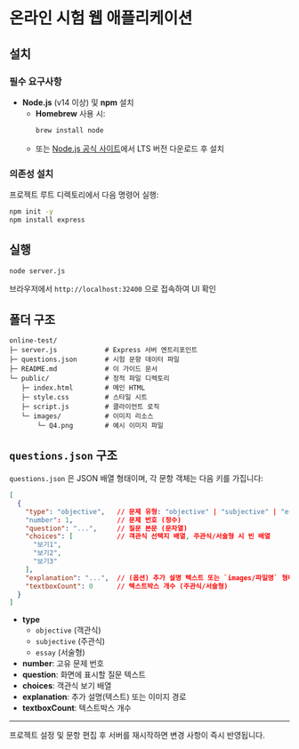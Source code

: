 # 온라인 시험 웹 애플리케이션

## 설치

### 필수 요구사항
- **Node.js** (v14 이상) 및 **npm** 설치  
  - **Homebrew** 사용 시:
    ```bash
    brew install node
    ```
  - 또는 [Node.js 공식 사이트](https://nodejs.org/)에서 LTS 버전 다운로드 후 설치

### 의존성 설치
프로젝트 루트 디렉토리에서 다음 명령어 실행:
```bash
npm init -y
npm install express
```

## 실행
```bash
node server.js
```
브라우저에서 `http://localhost:32400` 으로 접속하여 UI 확인

## 폴더 구조
```plaintext
online-test/
├─ server.js            # Express 서버 엔트리포인트
├─ questions.json       # 시험 문항 데이터 파일
├─ README.md            # 이 가이드 문서
└─ public/              # 정적 파일 디렉토리
   ├─ index.html        # 메인 HTML
   ├─ style.css         # 스타일 시트
   ├─ script.js         # 클라이언트 로직
   └─ images/           # 이미지 리소스
       └─ Q4.png        # 예시 이미지 파일
```

## `questions.json` 구조

`questions.json` 은 JSON 배열 형태이며, 각 문항 객체는 다음 키를 가집니다:

```json
[
  {
    "type": "objective",   // 문제 유형: "objective" | "subjective" | "essay"
    "number": 1,           // 문제 번호 (정수)
    "question": "...",     // 질문 본문 (문자열)
    "choices": [           // 객관식 선택지 배열, 주관식/서술형 시 빈 배열
      "보기1",
      "보기2",
      "보기3"
    ],
    "explanation": "...",  // (옵션) 추가 설명 텍스트 또는 `images/파일명` 형태의 이미지 경로
    "textboxCount": 0      // 텍스트박스 개수 (주관식/서술형)
  }
]
```

- **type**  
  - `objective` (객관식)  
  - `subjective` (주관식)  
  - `essay`     (서술형)  
- **number**: 고유 문제 번호  
- **question**: 화면에 표시할 질문 텍스트  
- **choices**: 객관식 보기 배열  
- **explanation**: 추가 설명(텍스트) 또는 이미지 경로  
- **textboxCount**: 텍스트박스 개수  

---

프로젝트 설정 및 문항 편집 후 서버를 재시작하면 변경 사항이 즉시 반영됩니다.
